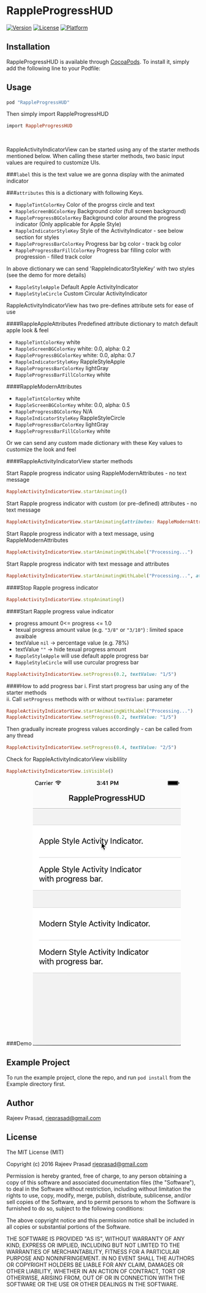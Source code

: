# RappleProgressHUD

[![Version](https://img.shields.io/cocoapods/v/RappleProgressHUD.svg?style=flat)](http://cocoapods.org/pods/RappleProgressHUD)
[![License](https://img.shields.io/cocoapods/l/RappleProgressHUD.svg?style=flat)](http://cocoapods.org/pods/RappleProgressHUD)
[![Platform](https://img.shields.io/cocoapods/p/RappleProgressHUD.svg?style=flat)](http://cocoapods.org/pods/RappleProgressHUD)

## Installation

RappleProgressHUD is available through [CocoaPods](http://cocoapods.org). To install it, simply add the following line to your Podfile:

## Usage

```ruby
pod "RappleProgressHUD" 
```

Then simply import RappleProgressHUD 
```ruby
import RappleProgressHUD
```
</BR>

RappleActivityIndicatorView can be started using any of the starter methods mentioned below. 
When calling these starter methods, two basic input values are required to customize UIs.

###`label` 
this is the text value we are gonna display with the animated indicator

###`attributes` 
this is a dictionary with following Keys.

- `RappleTintColorKey`               Color of the progrss circle and text
- `RappleScreenBGColorKey`           Background color (full screen background)
- `RappleProgressBGColorKey`         Background color around the progress indicator (Only applicable for Apple Style)
- `RappleIndicatorStyleKey`          Style of the ActivityIndicator - see below section for styles
- `RappleProgressBarColorKey`        Progress bar bg color - track bg color
- `RappleProgressBarFillColorKey`    Progress bar filling color with progression - filled track color

In above dictionary we can send 'RappleIndicatorStyleKey' with two styles (see the demo for more details)

- `RappleStyleApple`              Default Apple ActivityIndicator
- `RappleStyleCircle`             Custom Circular ActivityIndicator


RappleActivityIndicatorView has two pre-defines attribute sets for ease of use

####RappleAppleAttributes
Predefined attribute dictionary to match default apple look & feel
- `RappleTintColorKey`               white
- `RappleScreenBGColorKey`           white: 0.0, alpha: 0.2
- `RappleProgressBGColorKey`         white: 0.0, alpha: 0.7
- `RappleIndicatorStyleKey`          RappleStyleApple
- `RappleProgressBarColorKey`        lightGray
- `RappleProgressBarFillColorKey`    white

####RappleModernAttributes
- `RappleTintColorKey`               white
- `RappleScreenBGColorKey`           white: 0.0, alpha: 0.5
- `RappleProgressBGColorKey`         N/A
- `RappleIndicatorStyleKey`          RappleStyleCircle
- `RappleProgressBarColorKey`        lightGray
- `RappleProgressBarFillColorKey`    white

Or we can send any custom made dictionary with these Key values to customize the look and feel


####RappleActivityIndicatorView starter methods

Start Rapple progress indicator using RappleModernAttributes - no text message
```ruby
RappleActivityIndicatorView.startAnimating()
```

Start Rapple progress indicator with custom (or pre-defined) attributes - no text message
```ruby
RappleActivityIndicatorView.startAnimating(attributes: RappleModernAttributes)
```

Start Rapple progress indicator with a text message, using RappleModernAttributes
```ruby
RappleActivityIndicatorView.startAnimatingWithLabel("Processing...")
```

Start Rapple progress indicator with text message and attributes
```ruby
RappleActivityIndicatorView.startAnimatingWithLabel("Processing...", attributes: RappleModernAttributes)
```

####Stop Rapple progress indicator
```ruby
RappleActivityIndicatorView.stopAnimating()
```

####Start Rapple progress value indicator
- progress amount 0<= progress <= 1.0
- texual progress amount value (e.g. `"3/8"` or `"3/10"`) : limited space avaibale
- textValue `nil`   -> percentage value (e.g. 78%)
- textValue `""`    -> hide texual progress amount
- `RappleStyleApple` will use default apple progress bar
- `RappleStyleCircle` will use curcular progress bar
```ruby
RappleActivityIndicatorView.setProgress(0.2, textValue: "1/5")
```

####How to add progress bar
i. First start progress bar using any of the starter methods</br>
ii. Call `setProgress` methods with or without `textValue:` parameter
```ruby
RappleActivityIndicatorView.startAnimatingWithLabel("Processing...")
RappleActivityIndicatorView.setProgress(0.2, textValue: "1/5")
```
Then gradually increate progress values accordingly - can be called from any thread
```ruby
RappleActivityIndicatorView.setProgress(0.4, textValue: "2/5")
```

Check for RappleActivityIndicatorView visiblility
```ruby
RappleActivityIndicatorView.isVisible()
```


###Demo
![demo](Example/Demo/Progress.gif)

## Example Project

To run the example project, clone the repo, and run `pod install` from the Example directory first.

## Author

Rajeev Prasad, rjeprasad@gmail.com

## License
The MIT License (MIT)

Copyright (c) 2016 Rajeev Prasad <rjeprasad@gmail.com>

Permission is hereby granted, free of charge, to any person obtaining a copy
of this software and associated documentation files (the "Software"), to deal
in the Software without restriction, including without limitation the rights
to use, copy, modify, merge, publish, distribute, sublicense, and/or sell
copies of the Software, and to permit persons to whom the Software is
furnished to do so, subject to the following conditions:

The above copyright notice and this permission notice shall be included in
all copies or substantial portions of the Software.

THE SOFTWARE IS PROVIDED "AS IS", WITHOUT WARRANTY OF ANY KIND, EXPRESS OR
IMPLIED, INCLUDING BUT NOT LIMITED TO THE WARRANTIES OF MERCHANTABILITY,
FITNESS FOR A PARTICULAR PURPOSE AND NONINFRINGEMENT. IN NO EVENT SHALL THE
AUTHORS OR COPYRIGHT HOLDERS BE LIABLE FOR ANY CLAIM, DAMAGES OR OTHER
LIABILITY, WHETHER IN AN ACTION OF CONTRACT, TORT OR OTHERWISE, ARISING FROM,
OUT OF OR IN CONNECTION WITH THE SOFTWARE OR THE USE OR OTHER DEALINGS IN
THE SOFTWARE.

